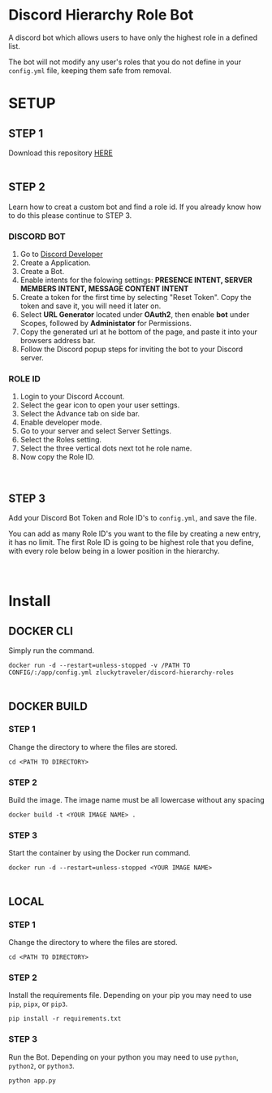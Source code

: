 # **Discord Hierarchy Role Bot**
A discord bot which allows users to have only the highest role in a defined list.

The bot will not modify any user's roles that you do not define in your `config.yml` file, keeping them safe from removal.

# **SETUP**

## **STEP 1**

Download this repository [HERE](https://github.com/zluckytraveler/discord-hierarchy-roles/archive/refs/heads/main.zip) 
<br />
<br />
## **STEP 2**
Learn how to creat a custom bot and find a role id. If you already know how to do this please continue to STEP 3.

### **DISCORD BOT** 
1. Go to [Discord Developer](https://discord.com/developers)
2. Create a Application.
3. Create a Bot.
4. Enable intents for the folowing settings: **PRESENCE INTENT, SERVER MEMBERS INTENT, MESSAGE CONTENT INTENT**
5. Create a token for the first time by selecting "Reset Token". Copy the token and save it, you will need it later on.
6. Select **URL Generator** located under **OAuth2**, then enable **bot** under Scopes, followed by **Administator** for Permissions.
7. Copy the generated url at he bottom of the page, and paste it into your browsers address bar.
8. Follow the Discord popup steps for inviting the bot to your Discord server.

### **ROLE ID**
1. Login to your Discord Account.
2. Select the gear icon to open your user settings.
3. Select the Advance tab on side bar.
4. Enable developer mode.
5. Go to your server and select Server Settings.
6. Select the Roles setting.
7. Select the three vertical dots next tot he role name.
8. Now copy the Role ID.  
<br />

## **STEP 3**
Add your Discord Bot Token and Role ID's to `config.yml`, and save the file.

You can add as many Role ID's you want to the file by creating a new entry, it has no limit. The first Role ID is going to be highest role that you define, with every role below being in a lower position in the hierarchy.
<br />
<br />
<br />
# **Install**

## **DOCKER CLI**

Simply run the command.

```docker run -d --restart=unless-stopped -v /PATH TO CONFIG/:/app/config.yml zluckytraveler/discord-hierarchy-roles```
<br />
<br />
## **DOCKER BUILD**

### STEP 1
Change the directory to where the files are stored.

```cd <PATH TO DIRECTORY>```

### STEP 2
Build the image. The image name must be all lowercase without any spacing

```docker build -t <YOUR IMAGE NAME> .```

### STEP 3
Start the container by using the Docker run command.

```docker run -d --restart=unless-stopped <YOUR IMAGE NAME>```
<br />
<br />
## **LOCAL**

### STEP 1

Change the directory to where the files are stored.

```cd <PATH TO DIRECTORY>```

### STEP 2

Install the requirements file. Depending on your pip you may need to use `pip`, `pipx`, or `pip3`.

```pip install -r requirements.txt```


### STEP 3

Run the Bot. Depending on your python you may need to use `python`, `python2`, or `python3`.

```python app.py```
